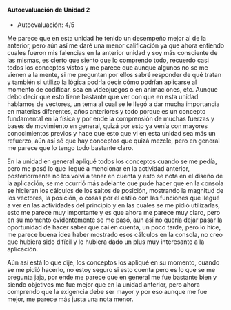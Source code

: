 #### Autoevaluación de Unidad 2

- Autoevaluación: 4/5

Me parece que en esta unidad he tenido un desempeño mejor al de la anterior, pero aún así me daré una menor calificación ya que ahora entiendo cuales fueron mis falencias en la anterior unidad y soy más consciente 
de las mismas, es cierto que siento que lo comprendo todo, recuerdo casi todos los conceptos vistos y me parece que aunque algunos no se me vienen a la mente, si me preguntan por ellos sabré responder de qué tratan
y también si utilizo la lógica podría decir cómo podrían aplicarse al momento de codificar, sea en videojuegos o en animaciones, etc. Aunque debo decir que esto tiene bastante que ver con que en esta unidad hablamos
de vectores, un tema al cual se le llegó a dar mucha importancia en materias diferentes, años anteriores y todo porque es un concepto fundamental en la física y por ende la comprensión de muchas fuerzas y bases
de movimiento en general, quizá por esto ya venía con mayores conocimientos previos y hace que esto que vi en esta unidad sea más un refuerzo, aún así sé que hay conceptos que quizá mezcle, pero en general me parece que
lo tengo todo bastante claro.

En la unidad en general apliqué todos los conceptos cuando se me pedía, pero me pasó lo que llegué a mencionar en la actividad anterior, posteriormente no los volví a tener en cuenta y esto se nota en el diseño de la 
aplicación, se me ocurrió más adelante que pude hacer que en la consola se hicieran los cálculos de los saltos de posición, mostrando la magnitud de los vectores, la posición, o cosas por el estilo con las funciones
que llegué a ver en las actividades del principio y en las cuales se me pidió utilizarlas, esto me parece muy importante y es que ahora me parece muy claro, pero en su momento evidentemente se me pasó, aún así no quería
dejar pasar la oportunidad de hacer saber que caí en cuenta, un poco tarde, pero lo hice, me parece buena idea haber mostrado esos cálculos en la consola, no creo que hubiera sido difícil y le hubiera dado un plus muy
interesante a la aplicación.

Aún así está lo que dije, los conceptos los apliqué en su momento, cuando se me pidió hacerlo, no estoy seguro si esto  cuenta pero es lo que se me pregunta jaja, por ende me parece que en general me fue bastante bien 
y siendo objetivos me fue mejor que en la unidad anterior, pero ahora comprendo que la exigencia debe ser mayor y por eso aunque me fue mejor, me parece más justa una nota menor.
